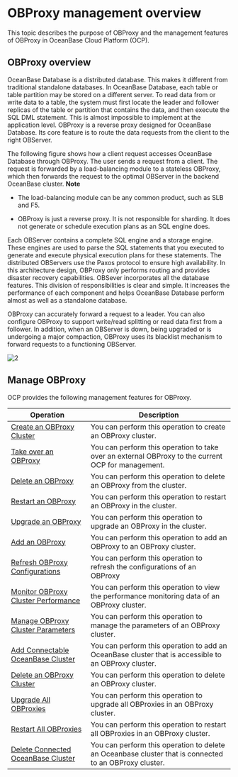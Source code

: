 OBProxy management overview 
================================================

This topic describes the purpose of OBProxy and the management features of OBProxy in OceanBase Cloud Platform (OCP). 

OBProxy overview 
-------------------------------------

OceanBase Database is a distributed database. This makes it different from traditional standalone databases. In OceanBase Database, each table or table partition may be stored on a different server. To read data from or write data to a table, the system must first locate the leader and follower replicas of the table or partition that contains the data, and then execute the SQL DML statement. This is almost impossible to implement at the application level. OBProxy is a reverse proxy designed for OceanBase Database. Its core feature is to route the data requests from the client to the right OBServer. 

The following figure shows how a client request accesses OceanBase Database through OBProxy. The user sends a request from a client. The request is forwarded by a load-balancing module to a stateless OBProxy, which then forwards the request to the optimal OBServer in the backend OceanBase cluster. 
**Note**



* The load-balancing module can be any common product, such as SLB and F5.

  

* OBProxy is just a reverse proxy. It is not responsible for sharding. It does not generate or schedule execution plans as an SQL engine does.

  




Each OBServer contains a complete SQL engine and a storage engine. These engines are used to parse the SQL statements that you executed to generate and execute physical execution plans for these statements. The distributed OBServers use the Paxos protocol to ensure high availability. In this architecture design, OBProxy only performs routing and provides disaster recovery capabilities. OBSever incorporates all the database features. This division of responsibilities is clear and simple. It increases the performance of each component and helps OceanBase Database perform almost as well as a standalone database. 

OBProxy can accurately forward a request to a leader. You can also configure OBProxy to support write/read splitting or read data first from a follower. In addition, when an OBServer is down, being upgraded or is undergoing a major compaction, OBProxy uses its blacklist mechanism to forward requests to a functioning OBServer. 

![2](https://help-static-aliyun-doc.aliyuncs.com/assets/img/en-US/1726967161/p184129.png)

Manage OBProxy 
-----------------------------------

OCP provides the following management features for OBProxy. 


|                                     Operation                                      |                                              Description                                               |
|------------------------------------------------------------------------------------|--------------------------------------------------------------------------------------------------------|
| [Create an OBProxy Cluster](/en-US/3.ob-cloud-platform/8.obproxy-management/1.create-an-obproxy-cluster.md)           | You can perform this operation to create an OBProxy cluster.                                           |
| [Take over an OBProxy](/en-US/3.ob-cloud-platform/8.obproxy-management/2.userguide-obproxy.md)                | You can perform this operation to take over an external OBProxy to the current OCP for management.     |
| [Delete an OBProxy](/en-US/3.ob-cloud-platform/8.obproxy-management/3.delete-obproxy.md)                   | You can perform this operation to delete an OBProxy from the cluster.                                  |
| [Restart an OBProxy](/en-US/3.ob-cloud-platform/8.obproxy-management/4.restart-obproxy.md)                  | You can perform this operation to restart an OBProxy in the cluster.                                   |
| [Upgrade an OBProxy](/en-US/3.ob-cloud-platform/8.obproxy-management/5.upgrade-obproxy.md)                  | You can perform this operation to upgrade an OBProxy in the cluster.                                   |
| [Add an OBProxy](/en-US/3.ob-cloud-platform/8.obproxy-management/6.add-obproxy.md)                      | You can perform this operation to add an OBProxy to an OBProxy cluster.                                |
| [Refresh OBProxy Configurations](/en-US/3.ob-cloud-platform/8.obproxy-management/7.refresh-obproxy-configuration.md)      | You can perform this operation to refresh the configurations of an OBProxy                             |
| [Monitor OBProxy Cluster Performance](/en-US/3.ob-cloud-platform/8.obproxy-management/8.obproxy-cluster-performance-monitoring.md) | You can perform this operation to view the performance monitoring data of an OBProxy cluster.          |
| [Manage OBProxy Cluster Parameters](/en-US/3.ob-cloud-platform/8.obproxy-management/9.obproxy-cluster-parameter-management.md)   | You can perform this operation to manage the parameters of an OBProxy cluster.                         |
| [Add Connectable OceanBase Cluster](/en-US/3.ob-cloud-platform/8.obproxy-management/10.add-a-connectable-ob-cluster.md)   | You can perform this operation to add an OceanBase cluster that is accessible to an OBProxy cluster.   |
| [Delete an OBProxy Cluster](/en-US/3.ob-cloud-platform/8.obproxy-management/11.delete-obproxy-cluster.md)           | You can perform this operation to delete an OBProxy cluster.                                           |
| [Upgrade All OBProxies](/en-US/3.ob-cloud-platform/8.obproxy-management/12.upgrade-the-obproxy-cluster.md)               | You can perform this operation to upgrade all OBProxies in an OBProxy cluster.                         |
| [Restart All OBProxies](/en-US/3.ob-cloud-platform/8.obproxy-management/13.restart-obproxy-cluster.md)               | You can perform this operation to restart all OBProxies in an OBProxy cluster.                         |
| [Delete Connected OceanBase Cluster](/en-US/3.ob-cloud-platform/8.obproxy-management/14.delete-a-connected-ob-cluster.md)  | You can perform this operation to delete an Oceanbase cluster that is connected to an OBProxy cluster. |



